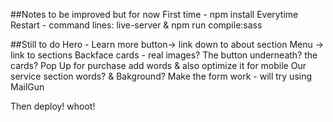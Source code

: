 ##Notes to be improved but for now
First time - npm install 
Everytime Restart - command lines: live-server & npm run compile:sass

##Still to do 
Hero - Learn more button-> link down to about section 
Menu -> link to sections
Backface cards - real images? 
The button underneath? the cards?
Pop Up for purchase add words & also optimize it for mobile 
Our service section words? & Bakground? 
Make the form work - will try using MailGun

Then deploy! whoot! 
